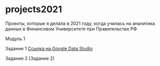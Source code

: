 # projects2021
Проекты, которые я делала в 2021 году, когда училась на аналитика данных в Финансовом Университете при Правительстве РФ


Модуль 1

Задание 1 [Ссылка на Google Data Studio](https://datastudio.google.com/reporting/66fecbf3-ca2e-4153-9d6f-a00bb0814aa0/page/GjgQC)  

Задание 2 [Задание 2] 
